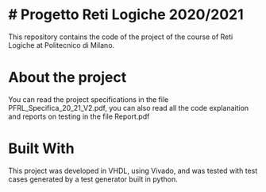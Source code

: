 # # Progetto Reti Logiche 2020/2021

This repository contains the code of the project of the course of Reti Logiche at Politecnico di Milano.

# About the project

You can read the project specifications in the file PFRL_Specifica_20_21_V2.pdf, you can also read all the code explanaition and reports on testing in the file Report.pdf

# Built With

This project was developed in VHDL, using Vivado, and was tested with test cases generated by a test generator built in python.

